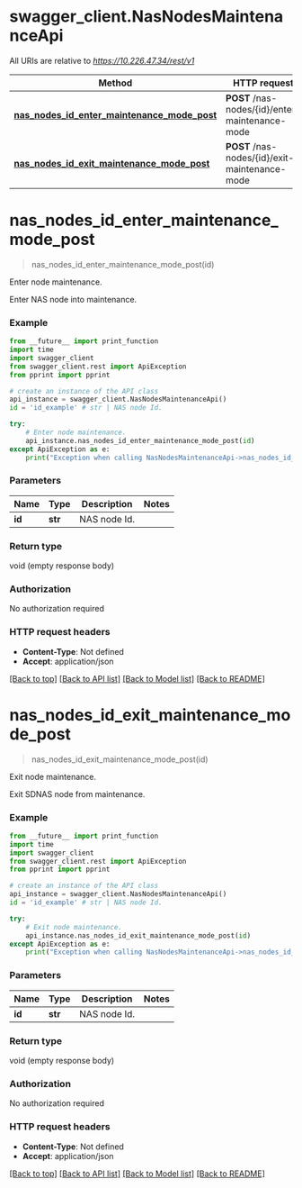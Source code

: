 # swagger_client.NasNodesMaintenanceApi

All URIs are relative to *https://10.226.47.34/rest/v1*

Method | HTTP request | Description
------------- | ------------- | -------------
[**nas_nodes_id_enter_maintenance_mode_post**](NasNodesMaintenanceApi.md#nas_nodes_id_enter_maintenance_mode_post) | **POST** /nas-nodes/{id}/enter-maintenance-mode | Enter node maintenance.
[**nas_nodes_id_exit_maintenance_mode_post**](NasNodesMaintenanceApi.md#nas_nodes_id_exit_maintenance_mode_post) | **POST** /nas-nodes/{id}/exit-maintenance-mode | Exit node maintenance.

# **nas_nodes_id_enter_maintenance_mode_post**
> nas_nodes_id_enter_maintenance_mode_post(id)

Enter node maintenance.

Enter NAS node into maintenance.

### Example
```python
from __future__ import print_function
import time
import swagger_client
from swagger_client.rest import ApiException
from pprint import pprint

# create an instance of the API class
api_instance = swagger_client.NasNodesMaintenanceApi()
id = 'id_example' # str | NAS node Id.

try:
    # Enter node maintenance.
    api_instance.nas_nodes_id_enter_maintenance_mode_post(id)
except ApiException as e:
    print("Exception when calling NasNodesMaintenanceApi->nas_nodes_id_enter_maintenance_mode_post: %s\n" % e)
```

### Parameters

Name | Type | Description  | Notes
------------- | ------------- | ------------- | -------------
 **id** | **str**| NAS node Id. | 

### Return type

void (empty response body)

### Authorization

No authorization required

### HTTP request headers

 - **Content-Type**: Not defined
 - **Accept**: application/json

[[Back to top]](#) [[Back to API list]](../README.md#documentation-for-api-endpoints) [[Back to Model list]](../README.md#documentation-for-models) [[Back to README]](../README.md)

# **nas_nodes_id_exit_maintenance_mode_post**
> nas_nodes_id_exit_maintenance_mode_post(id)

Exit node maintenance.

Exit SDNAS node from maintenance.

### Example
```python
from __future__ import print_function
import time
import swagger_client
from swagger_client.rest import ApiException
from pprint import pprint

# create an instance of the API class
api_instance = swagger_client.NasNodesMaintenanceApi()
id = 'id_example' # str | NAS node Id.

try:
    # Exit node maintenance.
    api_instance.nas_nodes_id_exit_maintenance_mode_post(id)
except ApiException as e:
    print("Exception when calling NasNodesMaintenanceApi->nas_nodes_id_exit_maintenance_mode_post: %s\n" % e)
```

### Parameters

Name | Type | Description  | Notes
------------- | ------------- | ------------- | -------------
 **id** | **str**| NAS node Id. | 

### Return type

void (empty response body)

### Authorization

No authorization required

### HTTP request headers

 - **Content-Type**: Not defined
 - **Accept**: application/json

[[Back to top]](#) [[Back to API list]](../README.md#documentation-for-api-endpoints) [[Back to Model list]](../README.md#documentation-for-models) [[Back to README]](../README.md)

